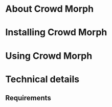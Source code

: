 # About Crowd Morph

# Installing Crowd Morph

# Using Crowd Morph

# Technical details

## Requirements
